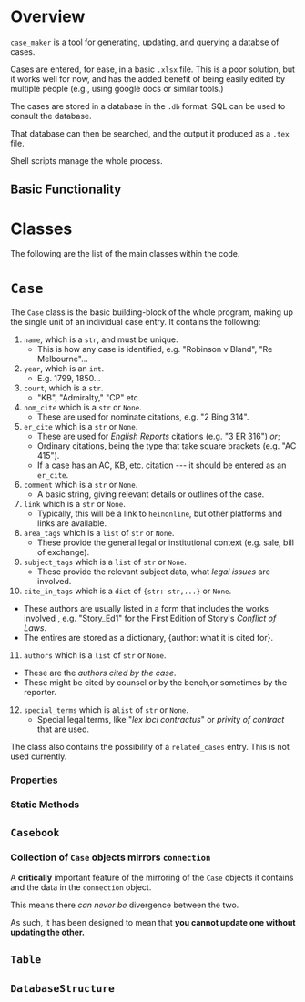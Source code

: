 # Overview 

`case_maker` is a tool for generating, updating, and querying a databse of cases. 

Cases are entered, for ease, in a basic `.xlsx` file. This is a poor solution, but it works well for now, and has the added benefit of being easily edited by multiple people (e.g., using google docs or similar tools.)

The cases are stored in a database in the `.db` format. SQL can be used to consult the database. 

That database can then be searched, and the output it produced as a `.tex` file. 

Shell scripts manage the whole process. 

## Basic Functionality

# Classes 

The following are the list of the main classes within the code. 

# `Case`

The `Case` class is the basic building-block of the whole program, making up the single unit of an individual case entry. It contains the following: 
1. `name`, which is a `str`, and must be unique.
   * This is how any case is identified, e.g. "Robinson v Bland", "Re Melbourne"... 
2. `year`, which is an `int`.
    * E.g. 1799, 1850... 
3. `court`, which is a `str`. 
    * "KB", "Admiralty," "CP" etc. 
4. `nom_cite` which is a `str` or `None`. 
    * These are used for nominate citations, e.g. "2 Bing 314". 
5. `er_cite` which is a `str` or `None`. 
    * These are used for _English Reports_ citations (e.g. "3 ER 316") _or_; 
    * Ordinary citations, being the type that take square brackets (e.g. "AC 415"). 
    * If a case has an AC, KB, etc. citation --- it should be entered as an `er_cite`. 
6. `comment` which is a `str` or `None`. 
    * A basic string, giving relevant details or outlines of the case. 
7. `link` which is a `str` or `None`. 
   * Typically, this will be a link to `heinonline`, but other platforms and links are available. 
8. `area_tags` which is a `list` of `str` or `None`.
   * These provide the general legal or institutional context (e.g. sale, bill of exchange).
9. `subject_tags` which is a `list` of `str` or `None`.
   * These provide the relevant subject data, what _legal issues_ are involved. 
10. `cite_in_tags` which is a `dict` of `{str: str,...}` or `None`.
   * These authors are usually listed in a form that includes the works involved , e.g. "Story_Ed1" for the First Edition of Story's _Conflict of Laws_. 
   * The entires are stored as a dictionary, {author: what it is cited for}.  
11. `authors` which is a `list` of `str` or `None`.
   * These are the _authors cited by the case_. 
   * These might be cited by counsel or by the bench,or sometimes by the reporter. 
12. `special_terms` which is a`list` of `str` or `None`.
    * Special legal terms, like "_lex loci contractus_" or _privity of contract_ that are used. 

The class also contains the possibility of a `related_cases` entry. This is not used currently. 

### Properties 

### Static Methods 

## `Casebook`



### Collection of `Case` objects mirrors `connection`

A **critically** important feature of the mirroring of the `Case` objects it contains and the data in the `connection` object. 

This means there _can never be_ divergence between the two. 

As such, it has been designed to mean that **you cannot update one without updating the other.** 

## `Table` 

## `DatabaseStructure` 


